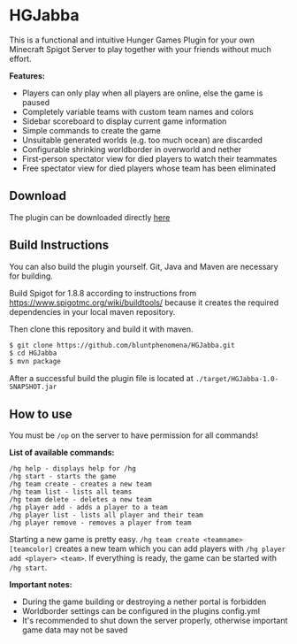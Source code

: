 # HGJabba

This is a functional and intuitive Hunger Games Plugin for your own Minecraft Spigot Server to play together with your friends without much effort.

**Features:**
- Players can only play when all players are online, else the game is paused
- Completely variable teams with custom team names and colors
- Sidebar scoreboard to display current game information
- Simple commands to create the game
- Unsuitable generated worlds (e.g. too much ocean) are discarded
- Configurable shrinking worldborder in overworld and nether
- First-person spectator view for died players to watch their teammates
- Free spectator view for died players whose team has been eliminated

## Download

The plugin can be downloaded directly [here](https://github.com/bluntphenomena/HGJabba/releases/download/v1.0/HGJabba-1.0-SNAPSHOT.jar)

## Build Instructions

You can also build the plugin yourself. Git, Java and Maven are necessary for building.

Build Spigot for 1.8.8 according to instructions from https://www.spigotmc.org/wiki/buildtools/ because it creates the required dependencies in your local maven repository.

Then clone this repository and build it with maven.

```bash
$ git clone https://github.com/bluntphenomena/HGJabba.git
$ cd HGJabba
$ mvn package
```

After a successful build the plugin file is located at `./target/HGJabba-1.0-SNAPSHOT.jar`

## How to use

You must be `/op` on the server to have permission for all commands!

**List of available commands:**
```
/hg help - displays help for /hg
/hg start - starts the game
/hg team create - creates a new team
/hg team list - lists all teams
/hg team delete - deletes a new team
/hg player add - adds a player to a team
/hg player list - lists all player and their team
/hg player remove - removes a player from team
```

Starting a new game is pretty easy. `/hg team create <teamname> [teamcolor]` creates a new team which you can add players with `/hg player add <player> <team>`. If everything is ready, the game can be started with `/hg start`.

**Important notes:**
- During the game building or destroying a nether portal is forbidden
- Worldborder settings can be configured in the plugins config.yml
- It's recommended to shut down the server properly, otherwise important game data may not be saved
